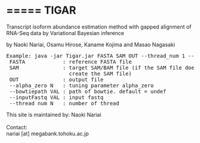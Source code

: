 =====
TIGAR
=====

Transcript isoform abundance estimation method with gapped alignment of RNA-Seq data by Variational Bayesian inference

by Naoki Nariai, Osamu Hirose, Kaname Kojima and Masao Nagasaki

<pre>
Example: java -jar Tigar.jar FASTA SAM OUT --thread_num 1 --alpha_zero 0.1
 FASTA            : reference FASTA file
 SAM              : target SAM/BAM file (if the SAM file does not exist, then
                    create the SAM file)
 OUT              : output file
 --alpha_zero N   : tuning parameter alpha_zero
 --bowtiepath VAL : path of bowtie. default = undef
 --inputFastq VAL : input fastq
 --thread_num N   : number of thread
</pre>

This site is maintained by:
Naoki Nariai<br>
<br>
Contact:<br>
nariai [at] megabank.tohoku.ac.jp

